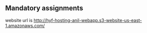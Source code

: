 ## Mandatory assignments

website url is
http://hyf-hosting-anil-webapp.s3-website-us-east-1.amazonaws.com/
